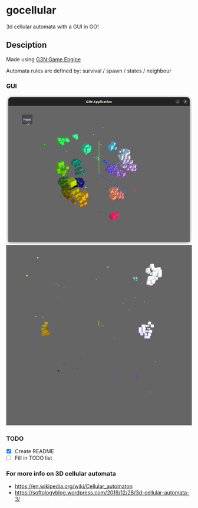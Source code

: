 # gocellular

3d cellular automata with a GUI in GO!

## Desciption

Made using [G3N Game Engine](https://github.com/g3n/engine)

Automata rules are defined by: survival / spawn / states / neighbour

### GUI

![GUI](automata.png)
![gif](cristals9.gif)


### TODO

- [x] Create README
- [ ] Fill in TODO list

### For more info on 3D cellular automata

- https://en.wikipedia.org/wiki/Cellular_automaton
- https://softologyblog.wordpress.com/2019/12/28/3d-cellular-automata-3/
